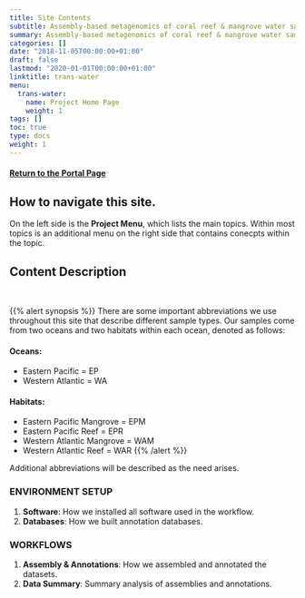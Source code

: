 ```yaml
---
title: Site Contents
subtitle: Assembly-based metagenomics of coral reef & mangrove water samples from both sides of the Isthmus.
summary: Assembly-based metagenomics of coral reef & mangrove water samples from both sides of the Isthmus.
categories: []
date: "2018-11-05T00:00:00+01:00"
draft: false
lastmod: "2020-01-01T00:00:00+01:00"
linktitle: trans-water
menu:
  trans-water:
    name: Project Home Page
    weight: 1
tags: []
toc: true
type: docs
weight: 1
---
```


#### [Return to the Portal Page](/project/trans-water/)

## How to navigate this site.

On the left side is the **Project Menu**, which lists the main topics. Within most topics is an additional menu on the right side that contains conecpts within the topic.

## Content Description

<br/>

{{% alert synopsis %}}
There are some important abbreviations we use throughout this site that describe different sample types. Our samples come from two oceans and two habitats within each ocean, denoted as follows:

#### Oceans:
* Eastern Pacific = EP
* Western Atlantic = WA

#### Habitats:
* Eastern Pacific Mangrove = EPM
* Eastern Pacific Reef = EPR
* Western Atlantic Mangrove = WAM
* Western Atlantic Reef = WAR
{{% /alert %}}

Additional abbreviations will be described as the need arises.

### ENVIRONMENT SETUP

1) **Software**: How we installed all software used in the workflow.
2) **Databases**: How we built annotation databases.

### WORKFLOWS

1) **Assembly & Annotations**: How we assembled and annotated the datasets.
2) **Data Summary**: Summary analysis of assemblies and annotations.
